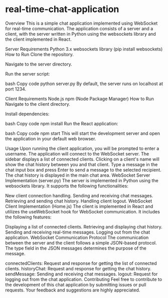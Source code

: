 # real-time-chat-application

Overview
This is a simple chat application implemented using WebSocket for real-time communication. The application consists of a server and a client, with the server written in Python using the websockets library and the client implemented in React.

Server
Requirements
Python 3.x
websockets library (pip install websockets)
How to Run
Clone the repository.

Navigate to the server directory.

Run the server script:

bash
Copy code
python server.py
By default, the server runs on localhost at port 1234.

Client
Requirements
Node.js
npm (Node Package Manager)
How to Run
Navigate to the client directory.

Install dependencies:

bash
Copy code
npm install
Run the React application:

bash
Copy code
npm start
This will start the development server and open the application in your default web browser.

Usage
Upon running the client application, you will be prompted to enter a username. The application will connect to the WebSocket server.
The sidebar displays a list of connected clients. Clicking on a client's name will show the chat history between you and that client.
Type a message in the chat input box and press Enter to send a message to the selected recipient.
The chat history is displayed in the main chat area.
WebSocket Server Implementation (server.py)
The server is implemented in Python using the websockets library. It supports the following functionalities:

New client connection handling.
Sending and receiving chat messages.
Retrieving and sending chat history.
Handling client logout.
WebSocket Client Implementation (Home.js)
The client is implemented in React and utilizes the useWebSocket hook for WebSocket communication. It includes the following features:

Displaying a list of connected clients.
Retrieving and displaying chat history.
Sending and receiving real-time messages.
Logging out from the chat application.
WebSocket Communication Protocol
The communication between the server and the client follows a simple JSON-based protocol. The type field in the JSON messages determines the purpose of the message.

connectedClients: Request and response for getting the list of connected clients.
historyChat: Request and response for getting the chat history.
sendMessage: Sending and receiving chat messages.
logout: Request for logging out from the chat application.
Contributing
Feel free to contribute to the development of this chat application by submitting issues or pull requests. Your feedback and suggestions are highly appreciated.
